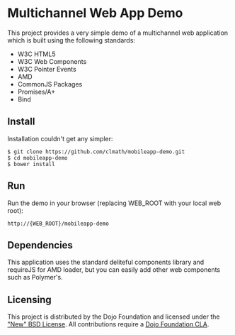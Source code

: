 # Multichannel Web App Demo

This project provides a very simple demo of a multichannel web application which is built using the following standards:

- W3C HTML5
- W3C Web Components 
- W3C Pointer Events
- AMD
- CommonJS Packages 
- Promises/A+ 
- Bind

## Install

Installation couldn't get any simpler:

    $ git clone https://github.com/clmath/mobileapp-demo.git
    $ cd mobileapp-demo
    $ bower install

## Run

Run the demo in your browser (replacing WEB_ROOT with your local web root):

    http://{WEB_ROOT}/mobileapp-demo

## Dependencies
This application uses the standard deliteful components library and requireJS for AMD loader, but you can easily add other web components such as Polymer's.  

## Licensing

This project is distributed by the Dojo Foundation and licensed under the ["New" BSD License](https://github.com/dojo/dojo/blob/master/LICENSE#L13-L41).
All contributions require a [Dojo Foundation CLA](http://dojofoundation.org/about/claForm).

